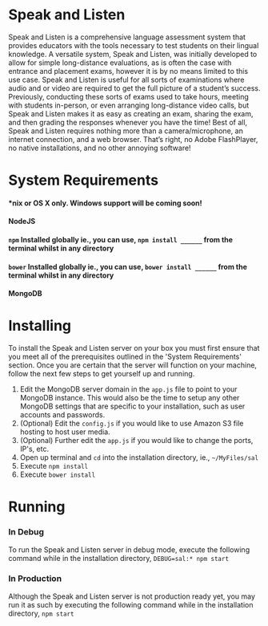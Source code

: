 # Speak and Listen
Speak and Listen is a comprehensive language assessment system that provides educators with the tools necessary to test students on their lingual knowledge. A versatile system, Speak and Listen, was initially developed to allow for simple long-distance evaluations, as is often the case with entrance and placement exams, however it is by no means limited to this use case. Speak and Listen is useful for all sorts of examinations where audio and or video are required to get the full picture of a student’s success. Previously, conducting these sorts of exams used to take hours, meeting with students in-person, or even arranging long-distance video calls, but Speak and Listen makes it as easy as creating an exam, sharing the exam, and then grading the responses whenever you have the time! Best of all, Speak and Listen requires nothing more than a camera/microphone, an internet connection, and a web browser. That’s right, no Adobe FlashPlayer, no native installations, and no other annoying software!

# System Requirements
#### *nix or OS X only. Windows support will be coming soon!
#### NodeJS
#### `npm` Installed globally ie., you can use, `npm install ______` from the terminal whilst in any directory
#### `bower` Installed globally ie., you can use, `bower install ______` from the terminal whilst in any directory
#### MongoDB

# Installing
To install the Speak and Listen server on your box you must first ensure that you meet all of the prerequisites outlined in the 'System Requirements' section. Once you are certain that the server will function on your machine, follow the next few steps to get yourself up and running.
1) Edit the MongoDB server domain in the `app.js` file to point to your MongoDB instance. This would also be the time to setup any other MongoDB settings that are specific to your installation, such as user accounts and passwords.
2) (Optional) Edit the `config.js` if you would like to use Amazon S3 file hosting to host user media.
3) (Optional) Further edit the `app.js` if you would like to change the ports, IP's, etc.
4) Open up terminal and `cd` into the installation directory, ie., `~/MyFiles/sal`
5) Execute `npm install`
6) Execute `bower install`

# Running
### In Debug
To run the Speak and Listen server in debug mode, execute the following command while in the installation directory, `DEBUG=sal:* npm start`
### In Production
Although the Speak and Listen server is not production ready yet, you may run it as such by executing the following command while in the installation directory, `npm start`